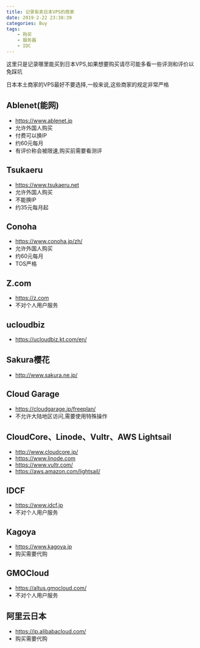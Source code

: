 ```yaml
---
title: 记录有卖日本VPS的商家
date: 2019-2-22 23:38:39
categories: Buy
tags:
    - 购买
    - 服务器
    - IDC
---
```


这里只是记录哪里能买到日本VPS,如果想要购买请尽可能多看一些评测和评价以免踩坑

日本本土商家的VPS最好不要选择,一般来说,这些商家的规定非常严格

<!--more-->

## Ablenet(能网)

- https://www.ablenet.jp
- 允许外国人购买
- 付费可以换IP
- 约60元每月
- 有评价称会被限速,购买前需要看测评



## Tsukaeru

- https://www.tsukaeru.net
- 允许外国人购买
- 不能换IP
- 约35元每月起

## Conoha

- https://www.conoha.jp/zh/
- 允许外国人购买
- 约60元每月
- TOS严格

## Z.com
- https://z.com
- 不对个人用户服务

## ucloudbiz

- https://ucloudbiz.kt.com/en/

## Sakura樱花

- http://www.sakura.ne.jp/

## Cloud Garage
- https://cloudgarage.jp/freeplan/
- 不允许大陆地区访问,需要使用特殊操作

## CloudCore、Linode、Vultr、AWS Lightsail
- http://www.cloudcore.jp/
- https://www.linode.com
- https://www.vultr.com/
- https://aws.amazon.com/lightsail/

## IDCF
- https://www.idcf.jp
- 不对个人用户服务

## Kagoya
- https://www.kagoya.jp
- 购买需要代购

## GMOCloud

- https://altus.gmocloud.com/
- 不对个人用户服务

## 阿里云日本

- https://jp.alibabacloud.com/
- 购买需要代购